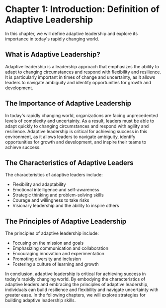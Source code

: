 Chapter 1: Introduction: Definition of Adaptive Leadership
==========================================================

In this chapter, we will define adaptive leadership and explore its importance in today's rapidly changing world.

What is Adaptive Leadership?
----------------------------

Adaptive leadership is a leadership approach that emphasizes the ability to adapt to changing circumstances and respond with flexibility and resilience. It is particularly important in times of change and uncertainty, as it allows leaders to navigate ambiguity and identify opportunities for growth and development.

The Importance of Adaptive Leadership
-------------------------------------

In today's rapidly changing world, organizations are facing unprecedented levels of complexity and uncertainty. As a result, leaders must be able to adapt quickly to changing circumstances and respond with agility and resilience. Adaptive leadership is critical for achieving success in this environment, as it allows leaders to navigate ambiguity, identify opportunities for growth and development, and inspire their teams to achieve success.

The Characteristics of Adaptive Leaders
---------------------------------------

The characteristics of adaptive leaders include:

* Flexibility and adaptability
* Emotional intelligence and self-awareness
* Strategic thinking and problem-solving skills
* Courage and willingness to take risks
* Visionary leadership and the ability to inspire others

The Principles of Adaptive Leadership
-------------------------------------

The principles of adaptive leadership include:

* Focusing on the mission and goals
* Emphasizing communication and collaboration
* Encouraging innovation and experimentation
* Promoting diversity and inclusion
* Fostering a culture of learning and growth

In conclusion, adaptive leadership is critical for achieving success in today's rapidly changing world. By embodying the characteristics of adaptive leaders and embracing the principles of adaptive leadership, individuals can build resilience and flexibility and navigate uncertainty with greater ease. In the following chapters, we will explore strategies for building adaptive leadership skills.
